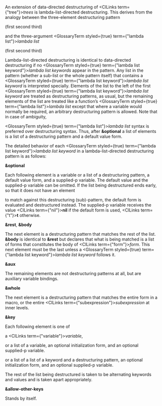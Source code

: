  



An extension of data-directed destructuring of <ClLinks  term={"tree"}><i>trees</i></ClLinks> is lambda-list-directed destructuring. This derives from the analogy between the three-element destructuring pattern 



(first second third) 



and the three-argument <GlossaryTerm styled={true} term={"lambda list"}><i>lambda list</i></GlossaryTerm> 



(first second third) 



Lambda-list-directed destructuring is identical to data-directed destructuring if no <GlossaryTerm styled={true} term={"lambda list keyword"}><i>lambda list keywords</i></GlossaryTerm> appear in the pattern. Any list in the pattern (whether a sub-list or the whole pattern itself) that contains a <GlossaryTerm styled={true} term={"lambda list keyword"}><i>lambda list keyword</i></GlossaryTerm> is interpreted specially. Elements of the list to the left of the first <GlossaryTerm styled={true} term={"lambda list keyword"}><i>lambda list keyword</i></GlossaryTerm> are treated as destructuring patterns, as usual, but the remaining elements of the list are treated like a function’s <GlossaryTerm styled={true} term={"lambda list"}><i>lambda list</i></GlossaryTerm> except that where a variable would normally be required, an arbitrary destructuring pattern is allowed. Note that in case of ambiguity,  







<GlossaryTerm styled={true} term={"lambda list"}><i>lambda list</i></GlossaryTerm> syntax is preferred over destructuring syntax. Thus, after **&amp;optional** a list of elements is a list of a destructuring pattern and a default value form. 



The detailed behavior of each <GlossaryTerm styled={true} term={"lambda list keyword"}><i>lambda list keyword</i></GlossaryTerm> in a lambda-list-directed destructuring pattern is as follows: 



**&amp;optional** 



Each following element is a variable or a list of a destructuring pattern, a default value form, and a supplied-p variable. The default value and the supplied-p variable can be omitted. If the list being destructured ends early, so that it does not have an element 



to match against this destructuring (sub)-pattern, the default form is evaluated and destructured instead. The supplied-p variable receives the value <ClLinks  term={"nil"}><b>nil</b></ClLinks> if the default form is used, <ClLinks  term={"t"}><b>t</b></ClLinks> otherwise. 



**&amp;rest**, **&amp;body** 



The next element is a destructuring pattern that matches the rest of the list. **&amp;body** is identical to **&amp;rest** but declares that what is being matched is a list of forms that constitutes the body of <ClLinks  term={"form"}><i>form</i></ClLinks>. This next element must be the last unless a <GlossaryTerm styled={true} term={"lambda list keyword"}><i>lambda list keyword</i></GlossaryTerm> follows it. 



**&amp;aux** 



The remaining elements are not destructuring patterns at all, but are auxiliary variable bindings. 



**&amp;whole** 



The next element is a destructuring pattern that matches the entire form in a macro, or the entire <ClLinks  term={"subexpression"}><i>subexpression</i></ClLinks> at inner levels. 



**&amp;key** 



Each following element is one of 



a <ClLinks  term={"variable"}><i>variable</i></ClLinks>, 



or a list of a variable, an optional initialization form, and an optional supplied-p variable. 



or a list of a list of a keyword and a destructuring pattern, an optional initialization form, and an optional supplied-p variable. 



The rest of the list being destructured is taken to be alternating keywords and values and is taken apart appropriately.  







**&amp;allow-other-keys** 



Stands by itself. 



